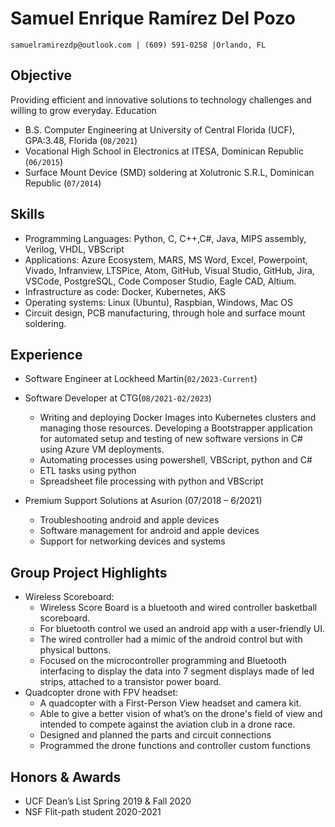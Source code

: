 # Samuel Enrique Ramírez Del Pozo
`samuelramirezdp@outlook.com | (609) 591-0258 |Orlando, FL `

## Objective
Providing efficient and innovative solutions to technology challenges and willing to grow everyday.
Education
*	B.S. Computer Engineering at University of Central Florida (UCF), GPA:3.48, Florida (`08/2021`)
*	Vocational High School in Electronics at ITESA, Dominican Republic (`06/2015`)
*	Surface Mount Device (SMD) soldering at Xolutronic S.R.L, Dominican Republic (`07/2014`)

## Skills
*	Programming Languages: Python, C, C++,C#, Java, MIPS assembly, Verilog, VHDL, VBScript
*	Applications: Azure Ecosystem, MARS, MS Word, Excel, Powerpoint, Vivado, Infranview, LTSPice, Atom, GitHub, Visual Studio, GitHub, Jira, VSCode, PostgreSQL, Code Composer Studio, Eagle CAD, Altium.
*	Infrastructure as code: Docker, Kubernetes, AKS
*	Operating systems: Linux (Ubuntu), Raspbian, Windows, Mac OS
*	Circuit design, PCB manufacturing, through hole and surface mount soldering.

## Experience
*   Software Engineer at Lockheed Martin(`02/2023-Current`)
*	Software Developer at CTG(`08/2021-02/2023`)

    * Writing and deploying Docker Images into Kubernetes clusters and managing those resources.
	Developing a Bootstrapper application for automated setup and testing of new software versions in C# using Azure VM deployments.
    *	Automating processes using powershell, VBScript, python and C#
    *	ETL tasks using python
    *	Spreadsheet file  processing with python and VBScript
*	Premium Support Solutions at Asurion (07/2018 – 6/2021)
    *	Troubleshooting android and apple devices
    *	Software management for android and apple devices
    *	Support for networking devices and systems
    
## Group Project Highlights
*	Wireless Scoreboard:
    *	Wireless Score Board is a bluetooth and wired controller basketball scoreboard. 
    *	For bluetooth control we used an android app with a user-friendly UI.
    *	The wired controller had a mimic of the android control but with physical buttons.
    *	Focused on the microcontroller programming and Bluetooth interfacing to display the data into 7 segment displays made of led strips, attached to a transistor power board.
*	Quadcopter drone with FPV headset:
    *	A quadcopter with a First-Person View headset and camera kit.
    *	Able to give a better vision of what’s on the drone's field of view and intended to compete against the aviation club in a drone race.
    *	Designed and planned the parts and circuit connections
    * Programmed the drone functions and controller custom functions

## Honors & Awards
*	UCF Dean’s List Spring 2019 & Fall 2020
*	NSF Flit-path student 2020-2021

